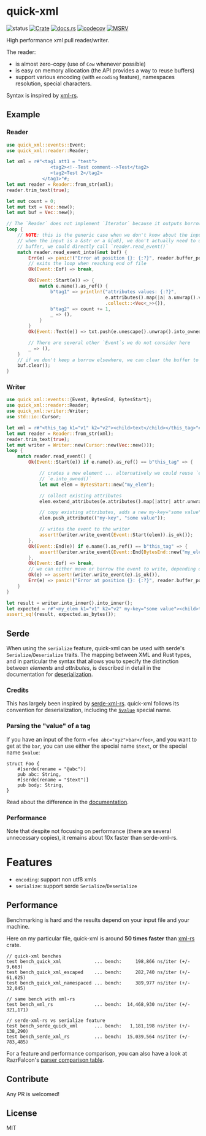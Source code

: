# quick-xml

![status](https://github.com/tafia/quick-xml/actions/workflows/rust.yml/badge.svg)
[![Crate](https://img.shields.io/crates/v/quick-xml.svg)](https://crates.io/crates/quick-xml)
[![docs.rs](https://docs.rs/quick-xml/badge.svg)](https://docs.rs/quick-xml)
[![codecov](https://img.shields.io/codecov/c/github/tafia/quick-xml)](https://codecov.io/gh/tafia/quick-xml)
[![MSRV](https://img.shields.io/badge/rustc-1.52.0+-ab6000.svg)](https://blog.rust-lang.org/2021/05/06/Rust-1.52.0.html)

High performance xml pull reader/writer.

The reader:
- is almost zero-copy (use of `Cow` whenever possible)
- is easy on memory allocation (the API provides a way to reuse buffers)
- support various encoding (with `encoding` feature), namespaces resolution, special characters.

Syntax is inspired by [xml-rs](https://github.com/netvl/xml-rs).

## Example

### Reader

```rust
use quick_xml::events::Event;
use quick_xml::reader::Reader;

let xml = r#"<tag1 att1 = "test">
                <tag2><!--Test comment-->Test</tag2>
                <tag2>Test 2</tag2>
             </tag1>"#;
let mut reader = Reader::from_str(xml);
reader.trim_text(true);

let mut count = 0;
let mut txt = Vec::new();
let mut buf = Vec::new();

// The `Reader` does not implement `Iterator` because it outputs borrowed data (`Cow`s)
loop {
    // NOTE: this is the generic case when we don't know about the input BufRead.
    // when the input is a &str or a &[u8], we don't actually need to use another
    // buffer, we could directly call `reader.read_event()`
    match reader.read_event_into(&mut buf) {
        Err(e) => panic!("Error at position {}: {:?}", reader.buffer_position(), e),
        // exits the loop when reaching end of file
        Ok(Event::Eof) => break,

        Ok(Event::Start(e)) => {
            match e.name().as_ref() {
                b"tag1" => println!("attributes values: {:?}",
                                    e.attributes().map(|a| a.unwrap().value)
                                    .collect::<Vec<_>>()),
                b"tag2" => count += 1,
                _ => (),
            }
        }
        Ok(Event::Text(e)) => txt.push(e.unescape().unwrap().into_owned()),

        // There are several other `Event`s we do not consider here
        _ => (),
    }
    // if we don't keep a borrow elsewhere, we can clear the buffer to keep memory usage low
    buf.clear();
}
```

### Writer

```rust
use quick_xml::events::{Event, BytesEnd, BytesStart};
use quick_xml::reader::Reader;
use quick_xml::writer::Writer;
use std::io::Cursor;

let xml = r#"<this_tag k1="v1" k2="v2"><child>text</child></this_tag>"#;
let mut reader = Reader::from_str(xml);
reader.trim_text(true);
let mut writer = Writer::new(Cursor::new(Vec::new()));
loop {
    match reader.read_event() {
        Ok(Event::Start(e)) if e.name().as_ref() == b"this_tag" => {

            // crates a new element ... alternatively we could reuse `e` by calling
            // `e.into_owned()`
            let mut elem = BytesStart::new("my_elem");

            // collect existing attributes
            elem.extend_attributes(e.attributes().map(|attr| attr.unwrap()));

            // copy existing attributes, adds a new my-key="some value" attribute
            elem.push_attribute(("my-key", "some value"));

            // writes the event to the writer
            assert!(writer.write_event(Event::Start(elem)).is_ok());
        },
        Ok(Event::End(e)) if e.name().as_ref() == b"this_tag" => {
            assert!(writer.write_event(Event::End(BytesEnd::new("my_elem"))).is_ok());
        },
        Ok(Event::Eof) => break,
        // we can either move or borrow the event to write, depending on your use-case
        Ok(e) => assert!(writer.write_event(e).is_ok()),
        Err(e) => panic!("Error at position {}: {:?}", reader.buffer_position(), e),
    }
}

let result = writer.into_inner().into_inner();
let expected = r#"<my_elem k1="v1" k2="v2" my-key="some value"><child>text</child></my_elem>"#;
assert_eq!(result, expected.as_bytes());
```

## Serde

When using the `serialize` feature, quick-xml can be used with serde's `Serialize`/`Deserialize` traits.
The mapping between XML and Rust types, and in particular the syntax that allows you to specify the
distinction between *elements* and *attributes*, is described in detail in the documentation
for [deserialization](https://docs.rs/quick-xml/latest/quick_xml/de/).

### Credits

This has largely been inspired by [serde-xml-rs](https://github.com/RReverser/serde-xml-rs).
quick-xml follows its convention for deserialization, including the
[`$value`](https://github.com/RReverser/serde-xml-rs#parsing-the-value-of-a-tag) special name.

### Parsing the "value" of a tag

If you have an input of the form `<foo abc="xyz">bar</foo>`, and you want to get at the `bar`,
you can use either the special name `$text`, or the special name `$value`:

```rust,ignore
struct Foo {
    #[serde(rename = "@abc")]
    pub abc: String,
    #[serde(rename = "$text")]
    pub body: String,
}
```

Read about the difference in the [documentation](https://docs.rs/quick-xml/latest/quick_xml/de/index.html#difference-between-text-and-value-special-names).

### Performance

Note that despite not focusing on performance (there are several unnecessary copies), it remains about 10x faster than serde-xml-rs.

# Features

- `encoding`: support non utf8 xmls
- `serialize`: support serde `Serialize`/`Deserialize`

## Performance

Benchmarking is hard and the results depend on your input file and your machine.

Here on my particular file, quick-xml is around **50 times faster** than [xml-rs](https://crates.io/crates/xml-rs) crate.

```
// quick-xml benches
test bench_quick_xml            ... bench:     198,866 ns/iter (+/- 9,663)
test bench_quick_xml_escaped    ... bench:     282,740 ns/iter (+/- 61,625)
test bench_quick_xml_namespaced ... bench:     389,977 ns/iter (+/- 32,045)

// same bench with xml-rs
test bench_xml_rs               ... bench:  14,468,930 ns/iter (+/- 321,171)

// serde-xml-rs vs serialize feature
test bench_serde_quick_xml      ... bench:   1,181,198 ns/iter (+/- 138,290)
test bench_serde_xml_rs         ... bench:  15,039,564 ns/iter (+/- 783,485)
```

For a feature and performance comparison, you can also have a look at RazrFalcon's [parser comparison table](https://github.com/RazrFalcon/roxmltree#parsing).

## Contribute

Any PR is welcomed!

## License

MIT
